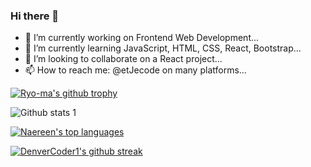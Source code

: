 ### Hi there 👋
- 🔭 I’m currently working on Frontend Web Development...
- 🌱 I’m currently learning JavaScript, HTML, CSS, React, Bootstrap...
- 👯 I’m looking to collaborate on a React project...
- 📫 How to reach me: @etJecode on many platforms...

<!-- <img src="gorsel-link" width="auto"> -->

[![Ryo-ma's github trophy](https://github-profile-trophy.vercel.app/?username=etJecode&row=1)](https://github.com/ryo-ma/github-profile-trophy)

<!-- [![Github Badge](https://img.shields.io/badge/-Github-000?style=quare&labelColor=000&logo=Github&logoColor=white&link=link)](link) -->
<!-- [![Instagram Badge](https://img.shields.io/badge/-Instagram-C13584?style=flat-quare&labelColor=C13584&logo=instagram&logoColor=white&link=link)](link) -->
<!-- [![Medium Badge](https://img.shields.io/badge/-Medium-757575?style=flat-quare&labelColor=757575&logo=Medium&logoColor=white&link=link)](link) -->
<!-- [![Blogger Badge](https://img.shields.io/badge/-Blogger-FF9800?style=flat-quare&labelColor=FF9800&logo=Blogger&logoColor=white&link=link)](link) -->

<!-- [![Anurag's github stats](https://github-readme-stats.vercel.app/api?username=etJecode&theme=blue-green)](https://github.com/etJecode/github-readme-stats) -->

![Github stats 1](https://github-readme-stats.vercel.app/api?username=etJecode&show_icons=true&theme=gradient)
<!-- ![Github stats 2](https://github-readme-stats.vercel.app/api?username=etJecode&show_icons=true&theme=radical) -->

[![Naereen's top languages](https://github-readme-stats.vercel.app/api/top-langs/?username=etJecode&theme=gradient)](https://github.com/etJecode/github-readme-stats)

[![DenverCoder1's github streak](https://github-readme-streak-stats.herokuapp.com/?user=etJecode&theme=gradient)](https://github.com/etJecode/github-readme-streak-stats)

<!--
**etJecode/etJecode** is a ✨ _special_ ✨ repository because its `README.md` (this file) appears on your GitHub profile.

Here are some ideas to get you started:

- 🔭 I’m currently working on Frontend Web Development...
- 🌱 I’m currently learning JavaScript, HTML, CSS, React, Bootstrap...
- 👯 I’m looking to collaborate on a React project...
- 🤔 I’m looking for help with finding new projects to work on...
- 💬 Ask me about anything, I'd be glad to help you whenever I can...
- 📫 How to reach me: @etJecode on many platforms...
- 😄 Pronouns: she/her...
- ⚡ Fun fact: I can stop the world from spinning if I want...
-->
